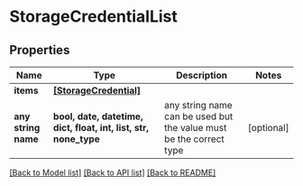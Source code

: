 # StorageCredentialList


## Properties
Name | Type | Description | Notes
------------ | ------------- | ------------- | -------------
**items** | [**[StorageCredential]**](StorageCredential.md) |  | 
**any string name** | **bool, date, datetime, dict, float, int, list, str, none_type** | any string name can be used but the value must be the correct type | [optional]

[[Back to Model list]](../README.md#documentation-for-models) [[Back to API list]](../README.md#documentation-for-api-endpoints) [[Back to README]](../README.md)



